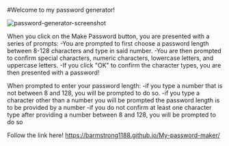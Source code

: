 #Welcome to my password generator!

![password-generator-screenshot](https://user-images.githubusercontent.com/65680645/84585948-dff7e200-ade2-11ea-8ce2-31a51ec146ee.png)

When you click on the Make Password button, you are presented with a series of prompts:
-You are prompted to first choose a password length between 8-128 characters and type in said number.
-You are then prompted to confirm special characters, numeric characters, lowercase letters, and uppercase letters.
-If you click "OK" to confirm the character types, you are then presented with a password!

When prompted to enter your password length:
-if you type a number that is not between 8 and 128, you will be prompted to do so.
-if you type a character other than a number you will be prompted the password length is to be provided by a number
-if you do not confirm at least one character type after providing a number between 8 and 128, you will be prompted to do so

Follow the link here! https://barmstrong1188.github.io/My-password-maker/
